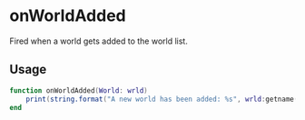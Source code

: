 # onWorldAdded

Fired when a world gets added to the world list.

## Usage

```lua
function onWorldAdded(World: wrld)
    print(string.format("A new world has been added: %s", wrld:getname()))
end
```
